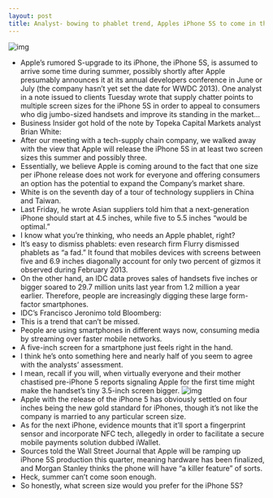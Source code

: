 ```yaml
---
layout: post
title: Analyst- bowing to phablet trend, Apples iPhone 5S to come in three screen sizes
---
```

![img](http://media.idownloadblog.com/wp-content/uploads/2013/03/iPhone-6-mockup-Martin-Hajek-001.jpg)
* Apple’s rumored S-upgrade to its iPhone, the iPhone 5S, is assumed to arrive some time during summer, possibly shortly after Apple presumably announces it at its annual developers conference in June or July (the company hasn’t yet set the date for WWDC 2013). One analyst in a note issued to clients Tuesday wrote that supply chatter points to multiple screen sizes for the iPhone 5S in order to appeal to consumers who dig jumbo-sized handsets and improve its standing in the market…
* Business Insider got hold of the note by Topeka Capital Markets analyst Brian White:
* After our meeting with a tech-supply chain company, we walked away with the view that Apple will release the iPhone 5S in at least two screen sizes this summer and possibly three.
* Essentially, we believe Apple is coming around to the fact that one size per iPhone release does not work for everyone and offering consumers an option has the potential to expand the Company’s market share.
* White is on the seventh day of a tour of technology suppliers in China and Taiwan.
* Last Friday, he wrote Asian suppliers told him that a next-generation iPhone should start at 4.5 inches, while five to 5.5 inches “would be optimal.”
* I know what you’re thinking, who needs an Apple phablet, right?
* It’s easy to dismiss phablets: even research firm Flurry dismissed phablets as “a fad.” It found that mobiles devices with screens between five and 6.9 inches diagonally account for only two percent of gizmos it observed during February 2013.
* On the other hand, an IDC data proves sales of handsets five inches or bigger soared to 29.7 million units last year from 1.2 million a year earlier. Therefore, people are increasingly digging these large form-factor smartphones.
* IDC’s Francisco Jeronimo told Bloomberg:
* This is a trend that can’t be missed.
* People are using smartphones in different ways now, consuming media by streaming over faster mobile networks.
* A five-inch screen for a smartphone just feels right in the hand.
* I think he’s onto something here and nearly half of you seem to agree with the analysts’ assessment.
* I mean, recall if you will, when virtually everyone and their mother chastised pre-iPhone 5 reports signaling Apple for the first time might make the handset’s tiny 3.5-inch screen bigger.
![img](http://media.idownloadblog.com/wp-content/uploads/2013/03/iPhone-6-mockup-Martin-Hajek-000.jpg)
* Apple with the release of the iPhone 5 has obviously settled on four inches being the new gold standard for iPhones, though it’s not like the company is married to any particular screen size.
* As for the next iPhone, evidence mounts that it’ll sport a fingerprint sensor and incorporate NFC tech, allegedly in order to facilitate a secure mobile payments solution dubbed iWallet.
* Sources told the Wall Street Journal that Apple will be ramping up iPhone 5S production this quarter, meaning hardware has been finalized, and Morgan Stanley thinks the phone will have “a killer feature” of sorts.
* Heck, summer can’t come soon enough.
* So honestly, what screen size would you prefer for the iPhone 5S?

